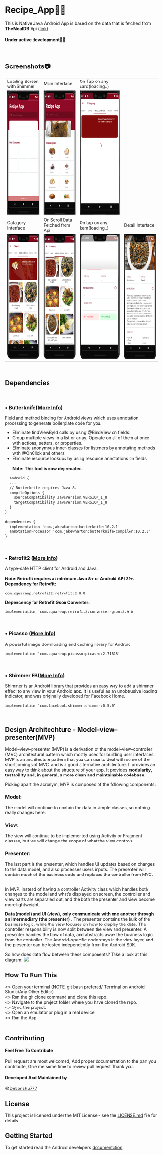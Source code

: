# Recipe_App🥗🥘

This is Native Java Android App is based on the data that is fetched from <b>TheMealDB</b> Api (<a href="https://www.themealdb.com/api.php">link</a>) 

#### Under active development👨‍💻
<br>

## Screenshots📷
<table>
  <tr>
    <td>Loading Screen with Shimmer</td>
     <td>Main Interface</td>
     <td>On Tap on any card(loading..)</td>
  </tr>
  <tr>
    <td><img src="https://github.com/Debanshu777/Recipe_App/blob/master/Images/image1.png" width=240 height=410/></td>
    <td><img src="https://github.com/Debanshu777/Recipe_App/blob/master/Images/image2.png" width=240 height=410/></td>
    <td><img src="https://github.com/Debanshu777/Recipe_App/blob/master/Images/image3.png" width=240 height=410/></td>
  </tr>
  <tr>
    <td>Catagory Interface</td>
     <td>On Scroll Data Fetched from Api </td>
     <td>On tap on any Item(loading..)</td>
     <td>Detail Interface</td>
  </tr>
  <tr>
    <td><img src="https://github.com/Debanshu777/Recipe_App/blob/master/Images/image4.png" width=240 height=410/></td>
    <td><img src="https://github.com/Debanshu777/Recipe_App/blob/master/Images/image5.png" width=240 height=410/></td>
    <td><img src="https://github.com/Debanshu777/Recipe_App/blob/master/Images/image6.png" width=240 height=410/></td>
    <td><img src="https://github.com/Debanshu777/Recipe_App/blob/master/Images/image7.png" width=240 height=410/></td>
  </tr>
 </table>

<br>

## Dependencies
<br>

### • Butterknife(<a href="https://github.com/JakeWharton/butterknife">More Info</a>)
Field and method binding for Android views which uses annotation processing to generate boilerplate code for you.

- Eliminate findViewById calls by using @BindView on fields.
- Group multiple views in a list or array. Operate on all of them at once with actions, setters, or properties.
- Eliminate anonymous inner-classes for listeners by annotating methods with @OnClick and others.
- Eliminate resource lookups by using resource annotations on fields<br><br>
<b>Note: This tool is now deprecated.</b>
```
  android {
  ...
  // Butterknife requires Java 8.
  compileOptions {
    sourceCompatibility JavaVersion.VERSION_1_8
    targetCompatibility JavaVersion.VERSION_1_8
  }
}

dependencies {
  implementation 'com.jakewharton:butterknife:10.2.1'
  annotationProcessor 'com.jakewharton:butterknife-compiler:10.2.1'
}
```
<br>

### • Retrofit2 (<a href="https://github.com/square/retrofit">More Info</a>)
A type-safe HTTP client for Android and Java.<br><br>
<b>Note: Retrofit requires at minimum Java 8+ or Android API 21+.</b><br>
<b>Dependency for Retrofit:</b>
```
com.squareup.retrofit2:retrofit:2.9.0
```
<b>Depencency for Retrofit Gson Converter:</b>
```
implementation 'com.squareup.retrofit2:converter-gson:2.9.0'
```
<br>

### • Picasso (<a href="https://github.com/square/picasso">More Info</a>)
A powerful image downloading and caching library for Android
```
implementation 'com.squareup.picasso:picasso:2.71828'
```
<br>

### • Shimmer FB(<a href="https://github.com/facebook/shimmer-android">More Info</a>)
Shimmer is an Android library that provides an easy way to add a shimmer effect to any view in your Android app.
It is useful as an unobtrusive loading indicator, and was originally developed for Facebook Home.
```
implementation 'com.facebook.shimmer:shimmer:0.5.0'
```
<br>

## Design Architechture - Model–view–presenter(MVP)
Model–view–presenter (MVP) is a derivation of the model–view–controller (MVC) architectural pattern which mostly used for building user interfaces MVP is an architecture pattern that you can use to deal with some of the shortcomings of MVC, and is a good alternative architecture. It provides an easy way to think about the structure of your app. It provides <b>modularity, testability and, in general, a more clean and maintainable codebase</b>.

Picking apart the acronym, MVP is composed of the following components:

### Model:
The model will continue to contain the data in simple classes, so nothing really changes here.
<br>

### View: 
The view will continue to be implemented using Activity or Fragment classes, but we will change the scope of what the view controls.
<br>

### Presenter: 
The last part is the presenter, which handles UI updates based on changes to the data model, and also processes users inputs. The presenter will contain much of the business code and replaces the controller from MVC.<br>
<br>

In MVP, instead of having a controller Activity class which handles both changes to the model and what’s displayed on screen, the controller and view parts are separated out, and the both the presenter and view become more lightweight.
<br>

<b> Data (model) and UI (view), only communicate with one another through an intermediary (the presenter)</b> . The presenter contains the bulk of the business logic, while the view focuses on how to display the data. The controller responsibility is now split between the view and presenter. A presenter handles the flow of data, and abstracts away the business logic from the controller. The Android-specific code stays in the view layer, and the presenter can be tested independently from the Android SDK.

So how does data flow between these components? Take a look at this diagram:
![](https://koenig-media.raywenderlich.com/uploads/2018/09/mvp.png)
<br>

## How To Run This
<> Open your terminal (NOTE: git bash prefered/ Terminal on Android Studio/Any Other Editor)</br>
<> Run the git clone command and clone this repo.</br>
<> Navigate to the project folder where you have cloned the repo.</br>
<> Sync the project.</br>
<> Open an emulator or plug in a real device</br>
<> Run the App</br>
<br>

## Contributing
#### Feel Free To Contribute
Pull request are most welcomed, Add proper documentation to the part you contribute, Give me some time to review pull request Thank you.
#### Developed And Maintained by
😎<a href="https://github.com/Debanshu777">Debanshu777</a>
<br>

## License
This project is licensed under the MIT License - see the <a href="https://github.com/Debanshu777/Recipe_App/blob/master/LICENSE">LICENSE.md</a> file for details
<br>

## Getting Started
To get started read the Android developers <a href="https://developer.android.com/">documentation</a>
